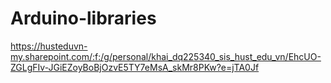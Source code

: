 # Arduino-libraries
https://husteduvn-my.sharepoint.com/:f:/g/personal/khai_dq225340_sis_hust_edu_vn/EhcUO-ZGLgFIv-JGiEZoyBoBjOzvE5TY7eMsA_skMr8PKw?e=jTA0Jf
